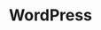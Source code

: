 ---
layout: category_index
title: WordPress
category: wordpress
permalink: /wordpress/
intro: Le condensé des dernières actualités concernant le CMS WordPress – une sélection des meilleurs thèmes WordPress gratuits, la présentation de plugins WP pour booster votre productivité. Vous y trouverez également des tutoriels et un ensemble d’astuces afin d’être toujours au top de l’innovation WordPress.
text-twtr: En train d'explorer les articles WordPress — @MagDuWebdesign
---